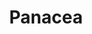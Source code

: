 ---
title: Panacea
description: Your Guide to Using the Panacea Theme for Magento
breadcrumb: /magento:Magento/!themes:Themes/!panacea:Panacea

---